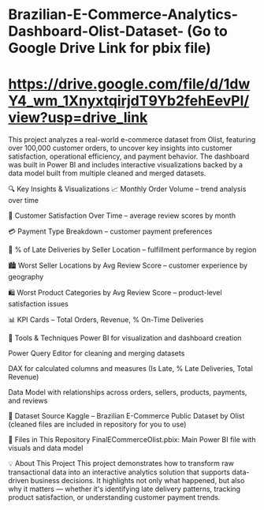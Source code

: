 # Brazilian-E-Commerce-Analytics-Dashboard-Olist-Dataset-  (Go to Google Drive Link for pbix file)
# https://drive.google.com/file/d/1dwY4_wm_1XnyxtqirjdT9Yb2fehEevPl/view?usp=drive_link
This project analyzes a real-world e-commerce dataset from Olist, featuring over 100,000 customer orders, to uncover key insights into customer satisfaction, operational efficiency, and payment behavior. 
The dashboard was built in Power BI and includes interactive visualizations backed by a data model built from multiple cleaned and merged datasets. 

🔍 Key Insights & Visualizations
📈 Monthly Order Volume – trend analysis over time

🌟 Customer Satisfaction Over Time – average review scores by month

💳 Payment Type Breakdown – customer payment preferences

🚚 % of Late Deliveries by Seller Location – fulfillment performance by region

🏙️ Worst Seller Locations by Avg Review Score – customer experience by geography

🛍️ Worst Product Categories by Avg Review Score – product-level satisfaction issues

📊 KPI Cards – Total Orders, Revenue, % On-Time Deliveries

🔧 Tools & Techniques
Power BI for visualization and dashboard creation

Power Query Editor for cleaning and merging datasets

DAX for calculated columns and measures (Is Late, % Late Deliveries, Total Revenue)

Data Model with relationships across orders, sellers, products, payments, and reviews

📂 Dataset Source
Kaggle – Brazilian E-Commerce Public Dataset by Olist (cleaned files are included in repository for you to use)

📁 Files in This Repository
FinalECommerceOlist.pbix: Main Power BI file with visuals and data model


💡 About This Project
This project demonstrates how to transform raw transactional data into an interactive analytics solution that supports data-driven business decisions. It highlights not only what happened, but also why it matters — whether it's identifying late delivery patterns, tracking product satisfaction, or understanding customer payment trends.

